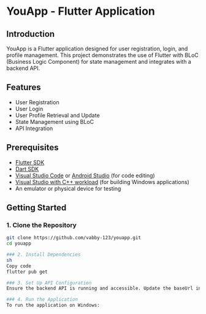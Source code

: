 # YouApp - Flutter Application

## Introduction

YouApp is a Flutter application designed for user registration, login, and profile management. This project demonstrates the use of Flutter with BLoC (Business Logic Component) for state management and integrates with a backend API.

## Features

- User Registration
- User Login
- User Profile Retrieval and Update
- State Management using BLoC
- API Integration

## Prerequisites

- [Flutter SDK](https://flutter.dev/docs/get-started/install)
- [Dart SDK](https://dart.dev/get-dart)
- [Visual Studio Code](https://code.visualstudio.com/) or [Android Studio](https://developer.android.com/studio) (for code editing)
- [Visual Studio with C++ workload](https://visualstudio.microsoft.com/) (for building Windows applications)
- An emulator or physical device for testing

## Getting Started

### 1. Clone the Repository

```sh
git clone https://github.com/vabby-123/youapp.git
cd youapp

### 2. Install Dependencies
sh
Copy code
flutter pub get

### 3. Set Up API Configuration
Ensure the backend API is running and accessible. Update the baseUrl in lib/bloc/auth_bloc.dart if necessary.

### 4. Run the Application
To run the application on Windows:
